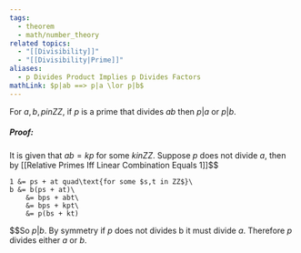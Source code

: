 ```yaml
---
tags:
  - theorem
  - math/number_theory
related topics:
  - "[[Divisibility]]"
  - "[[Divisibility|Prime]]"
aliases:
  - p Divides Product Implies p Divides Factors
mathLink: $p|ab ==> p|a \lor p|b$
---
```

For $a,b,p in ZZ$, if $p$ is a prime that divides $ab$ then $p|a$ or $p|b$.
##### Proof:
It is given that $ab=kp$ for some $k in ZZ$. Suppose $p$ does not divide $a$, then by [[Relative Primes Iff Linear Combination Equals 1]]$$

	1 &= ps + at quad\text{for some $s,t in ZZ$}\
	b &= b(ps + at)\
		&= bps + abt\
		&= bps + kpt\
		&= p(bs + kt)
$$So $p|b$. By symmetry if $p$ does not divides b it must divide $a$. Therefore $p$ divides either $a$ or $b$.